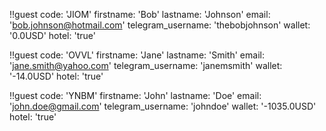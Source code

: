 !!guest
 code: 'JIOM'
 firstname: 'Bob'
 lastname: 'Johnson'
 email: 'bob.johnson@hotmail.com'
 telegram_username: 'thebobjohnson'
 wallet: '0.0USD'
 hotel: 'true'

!!guest
 code: 'OVVL'
 firstname: 'Jane'
 lastname: 'Smith'
 email: 'jane.smith@yahoo.com'
 telegram_username: 'janemsmith'
 wallet: '-14.0USD'
 hotel: 'true'

!!guest
 code: 'YNBM'
 firstname: 'John'
 lastname: 'Doe'
 email: 'john.doe@gmail.com'
 telegram_username: 'johndoe'
 wallet: '-1035.0USD'
 hotel: 'true'

